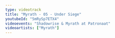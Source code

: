 ```yaml
---
type: videotrack
title: "Myrath - 05 - Under Siege"
youtubeId: "5mRySp7ETX4"
videoevents: "Shadowrise & Myrath at Patronaat"
videoartists: ["Myrath"]
---
```

